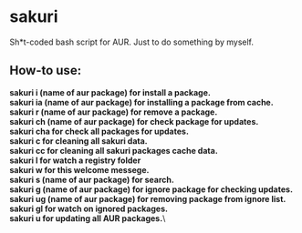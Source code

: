 # sakuri

Sh*t-coded bash script for AUR. Just to do something by myself.

## How-to use:

  **sakuri i (name of aur package) for install a package.\
	sakuri ia (name of aur package) for installing a package from cache.\
  sakuri r (name of aur package) for remove a package.\
  sakuri ch (name of aur package) for check package for updates.\
	sakuri cha for check all packages for updates.\
  sakuri c for cleaning all sakuri data.\
	sakuri cc for cleaning all sakuri packages cache data.\
  sakuri l for watch a registry folder\
  sakuri w for this welcome messege.\
	sakuri s (name of aur package) for search.\
	sakuri g (name of aur package) for ignore package for checking updates.\
	sakuri ug (name of aur package) for removing package from ignore list.\
	sakuri gl for watch on ignored packages.\
	sakuri u for updating all AUR packages.**\
